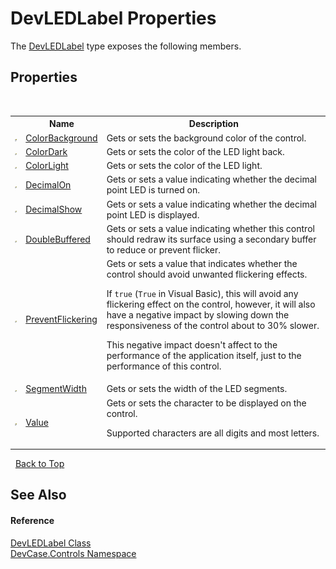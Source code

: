 # DevLEDLabel Properties
 

The <a href="T_DevCase_Controls_DevLEDLabel">DevLEDLabel</a> type exposes the following members.


## Properties
&nbsp;<table><tr><th></th><th>Name</th><th>Description</th></tr><tr><td>![Public property](media/pubproperty.gif "Public property")</td><td><a href="P_DevCase_Controls_DevLEDLabel_ColorBackground">ColorBackground</a></td><td>
Gets or sets the background color of the control.</td></tr><tr><td>![Public property](media/pubproperty.gif "Public property")</td><td><a href="P_DevCase_Controls_DevLEDLabel_ColorDark">ColorDark</a></td><td>
Gets or sets the color of the LED light back.</td></tr><tr><td>![Public property](media/pubproperty.gif "Public property")</td><td><a href="P_DevCase_Controls_DevLEDLabel_ColorLight">ColorLight</a></td><td>
Gets or sets the color of the LED light.</td></tr><tr><td>![Public property](media/pubproperty.gif "Public property")</td><td><a href="P_DevCase_Controls_DevLEDLabel_DecimalOn">DecimalOn</a></td><td>
Gets or sets a value indicating whether the decimal point LED is turned on.</td></tr><tr><td>![Public property](media/pubproperty.gif "Public property")</td><td><a href="P_DevCase_Controls_DevLEDLabel_DecimalShow">DecimalShow</a></td><td>
Gets or sets a value indicating whether the decimal point LED is displayed.</td></tr><tr><td>![Public property](media/pubproperty.gif "Public property")</td><td><a href="P_DevCase_Controls_DevLEDLabel_DoubleBuffered">DoubleBuffered</a></td><td>
Gets or sets a value indicating whether this control should redraw its surface using a secondary buffer to reduce or prevent flicker.</td></tr><tr><td>![Public property](media/pubproperty.gif "Public property")</td><td><a href="P_DevCase_Controls_DevLEDLabel_PreventFlickering">PreventFlickering</a></td><td>
Gets or sets a value that indicates whether the control should avoid unwanted flickering effects. 

 If `true` (`True` in Visual Basic), this will avoid any flickering effect on the control, however, it will also have a negative impact by slowing down the responsiveness of the control about to 30% slower. 

 This negative impact doesn't affect to the performance of the application itself, just to the performance of this control.</td></tr><tr><td>![Public property](media/pubproperty.gif "Public property")</td><td><a href="P_DevCase_Controls_DevLEDLabel_SegmentWidth">SegmentWidth</a></td><td>
Gets or sets the width of the LED segments.</td></tr><tr><td>![Public property](media/pubproperty.gif "Public property")</td><td><a href="P_DevCase_Controls_DevLEDLabel_Value">Value</a></td><td>
Gets or sets the character to be displayed on the control. 

 Supported characters are all digits and most letters.</td></tr></table>&nbsp;
<a href="#devledlabel-properties">Back to Top</a>

## See Also


#### Reference
<a href="T_DevCase_Controls_DevLEDLabel">DevLEDLabel Class</a><br /><a href="N_DevCase_Controls">DevCase.Controls Namespace</a><br />